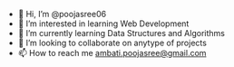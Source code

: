 - 👋 Hi, I’m @poojasree06
- 👀 I’m interested in learning Web Development
- 🌱 I’m currently learning Data Structures and Algorithms
- 💞️ I’m looking to collaborate on anytype of projects
- 📫 How to reach me ambati.poojasree@gmail.com

<!---
poojasree06/poojasree06 is a ✨ special ✨ repository because its `README.md` (this file) appears on your GitHub profile.
You can click the Preview link to take a look at your changes.
--->
